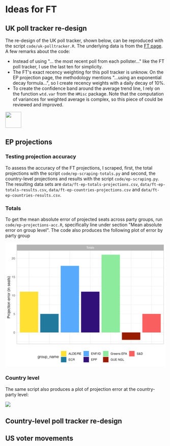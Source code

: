 # Ideas for FT 

## UK poll tracker re-design

The re-design of the UK poll tracker, shown below, can be reproduced with the script `code/uk-polltracker.R`. The underlying data is from the [FT page](http://bertha.ig.ft.com/view/publish/dsv/1qDuVHfUgoWnPSUNUDeXLaHfV33RuAPsNC-S1S0tDeKI/data.csv). A few remarks about the code:  

- Instead of using "... the most recent poll from each pollster..." like the FT poll tracker, I use the last ten for simplicity.
- The FT's exact recency weighting for this poll tracker is unknow. On the EP projection page, the methodology mentions "...using an exponential decay formula...", so I create recency weights with a daily decay of 10%. 
- To create the confidence band around the average trend line, I rely on the function `wtd.var` from the `HMisc` package. Note that the computation of variances for weighted average is complex, so this piece of could be reviewed and improved.

<img src="[https://your-image-url.type](https://github.com/BernhardClemm/ft-proposal/blob/main/output/uk-polltracker.png?raw=true)" width="50" height="50">

## EP projections
### Testing projection accuracy

To assess the accuracy of the FT projections, I scraped, first, the total projections with the script `code/ep-scraping-totals.py` and second, the country-level projections and results with the script `code/ep-scraping.py`. The resulting data sets are `data/ft-ep-totals-projections.csv`, `data/ft-ep-totals-results.csv`, `data/ft-ep-countries-projections.csv` and `data/ft-ep-countries-results.csv`. 

### Totals

To get the mean absolute error of projected seats across party groups, run `code/ep-projections-acc.R`, specifically line under section "Mean absolute error on group level". The code also produces the following plot of error by party group

![](https://github.com/BernhardClemm/ft-proposal/blob/main/output/ep-totals-accuracy.png?raw=true)

### Country level

The same script also produces a plot of projection error at the country-party level:

![](https://github.com/BernhardClemm/ft-proposal/blob/main/output/ep-countries-accuracy.png?raw=true)

## Country-level poll tracker re-design



## US voter movements


 
